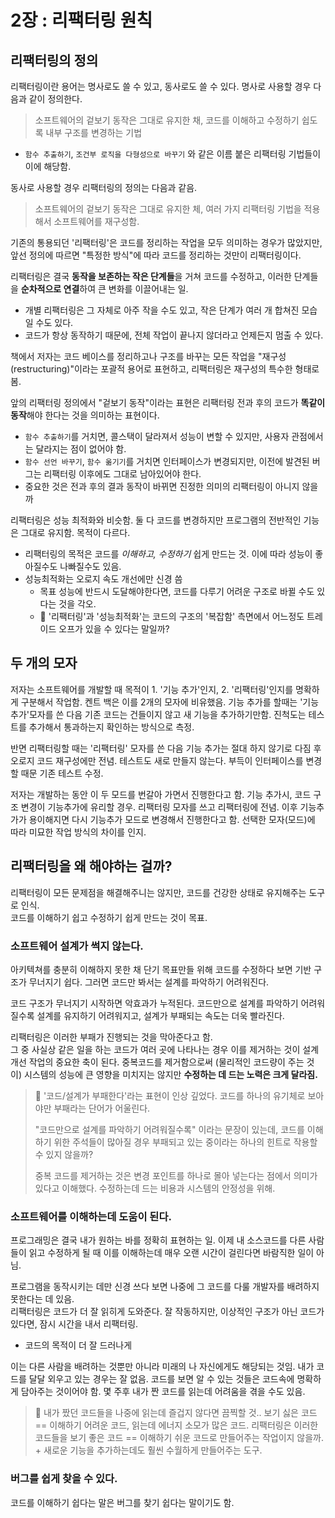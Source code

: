 # 2장 : 리팩터링 원칙

## 리팩터링의 정의 
리팩터링이란 용어는 명사로도 쓸 수 있고, 동사로도 쓸 수 있다. 
명사로 사용할 경우 다음과 같이 정의한다.
> 소프트웨어의 겉보기 동작은 그대로 유지한 채, 코드를 이해하고 수정하기 쉽도록 내부 구조를 변경하는 기법
- `함수 추출하기`, `조건부 로직을 다형성으로 바꾸기` 와 같은 이름 붙은 리팩터링 기법들이 이에 해당함.

동사로 사용할 경우 리팩터링의 정의는 다음과 같음. 
> 소프트웨어의 겉보기 동작은 그대로 유지한 체, 여러 가지 리팩터링 기법을 적용해서 소프트웨어를 재구성함.

기존의 통용되던 '리팩터링'은 코드를 정리하는 작업을 모두 의미하는 경우가 많았지만, 앞선 정의에 따르면 "특정한 방식"에 따라 코드를 정리하는 것만이 리팩터링이다. 

리팩터링은 결국 **동작을 보존하는 작은 단계들**을 거쳐 코드를 수정하고, 이러한 단계들을 **순차적으로 연결**하여 큰 변화를 이끌어내는 일.
- 개별 리팩터링은 그 자체로 아주 작을 수도 있고, 작은 단계가 여러 개 합쳐진 모습일 수도 있다. 
- 코드가 항상 동작하기 때문에, 전체 작업이 끝나지 않더라고 언제든지 멈출 수 있다.

책에서 저자는 코드 베이스를 정리하고나 구조를 바꾸는 모든 작업을 "재구성(restructuring)"이라는 포괄적 용어로 표현하고, 리팩터링은 재구성의 특수한 형태로 봄.

앞의 리팩터링 정의에서 "겉보기 동작"이라는 표현은 리팩터링 전과 후의 코드가 **똑같이 동작**해야 한다는 것을 의미하는 표현이다.
- `함수 추출하기`를 거치면, 콜스택이 달라져서 성능이 변할 수 있지만, 사용자 관점에서는 달라지는 점이 없어야 함.
- `함수 선언 바꾸기`, `함수 옮기기`를 거치면 인터페이스가 변경되지만, 이전에 발견된 버그는 리팩터링 이후에도 그대로 남아있어야 한다.
- 중요한 것은 전과 후의 결과 동작이 바뀌면 진정한 의미의 리팩터링이 아니지 않을까

리팩터링은 성능 최적화와 비슷함. 둘 다 코드를 변경하지만 프로그램의 전반적인 기능은 그대로 유지함. 목적이 다르다.
- 리팩터링의 목적은 코드를 _이해하고, 수정하기_ 쉽게 만드는 것. 이에 따라 성능이 좋아질수도 나빠질수도 있음.
- 성능최적화는 오로지 속도 개선에만 신경 씀
  - 목표 성능에 반드시 도달해야한다면, 코드를 다루기 어려운 구조로 바뀔 수도 있다는 것을 각오.
  - 💭 '리팩터링'과 '성능최적화'는 코드의 구조의 '복잡함' 측면에서 어느정도 트레이드 오프가 있을 수 있다는 말일까?

## 두 개의 모자
저자는 소프트웨어를 개발할 때 목적이 1. '기능 추가'인지, 2. '리팩터링'인지를 명확하게 구분해서 작업함. 
켄트 백은 이를 2개의 모자에 비유했음. 기능 추가를 할때는 '기능 추가'모자를 쓴 다음 기존 코드는 건들이지 않고 새 기능을 추가하기만함. 
진척도는 테스트를 추가해서 통과하는지 확인하는 방식으로 측정.

반면 리팩터링할 때는 '리팩터링' 모자를 쓴 다음 기능 추가는 절대 하지 않기로 다짐 후 오로지 코드 재구성에만 전념. 테스트도 새로 만들지 않는다.
부득이 인터페이스를 변경할 때문 기존 테스트 수정.

저자는 개발하는 동안 이 두 모드를 번갈아 가면서 진행한다고 함. 기능 추가시, 코드 구조 변경이 기능추가에 유리할 경우. 리팩터링 모자를 쓰고 리팩터링에 전념.
이후 기능추가가 용이해지면 다시 기능추가 모드로 변경해서 진행한다고 함. 선택한 모자(모드)에 따라 미묘한 작업 방식의 차이를 인지.


## 리팩터링을 왜 해야하는 걸까?

리팩터링이 모든 문제점을 해결해주니는 않지만, 코드를 건강한 상태로 유지해주는 도구로 인식.  
코드를 이해하기 쉽고 수정하기 쉽게 만드는 것이 목표. 

### 소프트웨어 설계가 썩지 않는다.
아키텍쳐를 충분히 이해하지 못한 채 단기 목표만들 위해 코드를 수정하다 보면 기반 구조가 무너지기 쉽다. 그러면 코드만 봐서는 설계를 파악하기 어려워진다. 

코드 구조가 무너지기 시작하면 악효과가 누적된다. 코드만으로 설계를 파악하기 어려워질수록 설계를 유지하기 어려워지고, 설계가 부패되는 속도는 더욱 빨라진다.

리팩터링은 이러한 부패가 진행되는 것을 막아준다고 함.  
그 중 사실상 같은 일을 하는 코드가 여러 곳에 나타나는 경우 이를 제거하는 것이 설계 개선 작업의 중요한 축이 된다. 
중복코드를 제거함으로써 (물리적인 코드량이 주는 것이) 시스템의 성능에 큰 영향을 미치지는 않지만 **수정하는 데 드는 노력은 크게 달라짐.**

> 💭 '코드/설계가 부패한다'라는 표현이 인상 깊었다. 코드를 하나의 유기체로 보아야만 부패라는 단어가 어울린다.  
> 
> "코드만으로 설계를 파악하기 어려워질수록" 이라는 문장이 있는데, 코드를 이해하기 위한 주석들이 많아질 경우 부패되고 있는 중이라는 하나의 힌트로 작용할 수 있지 않을까?
> 
> 중복 코드를 제거하는 것은 변경 포인트를 하나로 몰아 넣는다는 점에서 의미가 있다고 이해했다. 수정하는데 드는 비용과 시스템의 안정성을 위해.

### 소프트웨어를 이해하는데 도움이 된다.

프로그래밍은 결국 내가 원하는 바를 정확히 표현하는 일. 이제 내 소스코드를 다른 사람들이 읽고 수정하게 될 때 이를 이해하는데 매우 오랜 시간이 걸린다면 바람직한 일이 아님. 

프로그램을 동작시키는 데만 신경 쓰다 보면 나중에 그 코드를 다룰 개발자를 배려하지 못한다는 데 있음.  
리팩터링은 코드가 더 잘 읽히게 도와준다. 잘 작동하지만, 이상적인 구조가 아닌 코드가 있다면, 잠시 시간을 내서 리팩터링.
- 코드의 목적이 더 잘 드러나게 

이는 다른 사람을 배려하는 것뿐만 아니라 미래의 나 자신에게도 해당되는 것임. 내가 코드를 달달 외우고 있는 경우는 잘 없음. 코드를 보면 알 수 있는 것들은 코드속에 명확하게 담아주는 것이어야 함.
몇 주후 내가 짠 코드를 읽는데 어려움을 겪을 수도 있음. 

> 💭 내가 짰던 코드들을 나중에 읽는데 즐겁지 않다면 끔찍할 것.. 보기 싫은 코드 == 이해하기 어려운 코드, 읽는데 에너지 소모가 많은 코드.
> 리팩터링은 이러한 코드들을 보기 좋은 코드 == 이해하기 쉬운 코드로 만들어주는 작업이지 않을까. + 새로운 기능을 추가하는데도 훨씬 수월하게 만들어주는 도구.

### 버그를 쉽게 찾을 수 있다.
코드를 이해하기 쉽다는 말은 버그를 찾기 쉽다는 말이기도 함.
